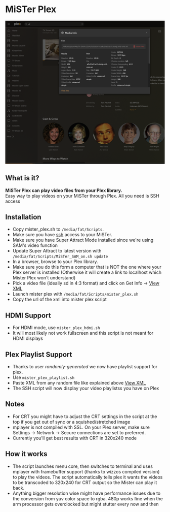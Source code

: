 # MiSTer Plex
![Get Info](https://github.com/mrchrisster/mister_plex/blob/main/media/view%20xml.png)


## What is it?
**MiSTer Plex can play video files from your Plex library.**  
Easy way to play videos on your MiSTer through Plex. All you need is SSH access

## Installation
  
- Copy mister_plex.sh to `/media/fat/Scripts`.
- Make sure you have [ssh](https://boogermann.github.io/Bible_MiSTer/getting-started/network/network-access/) access to your MiSTer.
- Make sure you have Super Attract Mode installed since we're using SAM's video function
- Update Super Attract to latest version with `/media/fat/Scripts/MiSTer_SAM_on.sh update`
- In a browser, browse to your Plex library.
- Make sure you do this form a computer that is NOT the one where your Plex server is installed (Otherwise it will create a link to localhost which Mister Plex won't understand) 
- Pick a video file (ideally sd in 4:3 format) and click on Get Info -> [View XML](https://support.plex.tv/articles/201998867-investigate-media-information-and-formats/)
- Launch mister plex with `/media/fat/Scripts/mister_plex.sh`
- Copy the url of the xml into mister plex script

## HDMI Support
- For HDMI mode, use `mister_plex_hdmi.sh`
- It will most likely not work fullscreen and this script is not meant for HDMI displays

## Plex Playlist Support
- Thanks to user *randomly-generated* we now have playlist support for plex.
- Use `mister_plex_playlist.sh`
- Paste XML from any random file like explained above [View XML](https://support.plex.tv/articles/201998867-investigate-media-information-and-formats/)
- The SSH script will now display your video playlistss you have on Plex

## Notes
- For CRT you might have to adjust the CRT settings in the script at the top if you get out of sync or a squished/stretched image
- mplayer is not compiled with SSL. On your Plex server, make sure Settings -> Network -> Secure connections are set to preferred.
- Currently you'll get best results with CRT in 320x240 mode

  
## How it works
- The script launches menu core, then switches to terminal and uses mplayer with framebuffer support (thanks to wizzos compiled version) to play the videos. The script automatically tells plex it wants the videos to be transcoded to 320x240 for CRT output so the Mister can play it back.
- Anything bigger resolution wise might have performance issues due to the conversion from yuv color space to rgba. 480p works fine when the arm processor gets overclocked but might stutter every now and then 
